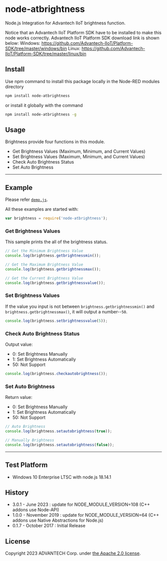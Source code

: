 # node-atbrightness
Node.js Integration for Advantech IIoT brightness function.

Notice that an Advantech IIoT Platform SDK have to be installed to make this node works correctly.
Advantech IIoT Platform SDK download link is shown below:
Windows:
  https://github.com/Advantech-IIoT/Platform-SDK/tree/master/windows/bin
Linux:
  https://github.com/Advantech-IIoT/Platform-SDK/tree/master/linux/bin

## Install
Use npm command to install this package locally in the Node-RED modules directory
```bash
npm install node-atbrightness
```
or install it globally with the command
```bash
npm install node-atbrightness -g
```
## Usage
Brightness provide four functions in this module.
  - Get Brightness Values (Maximum, Minimum, and Current Values)
  - Set Brightness Values (Maximum, Minimum, and Current Values)
  - Check Auto Brightness Status
  - Set Auto Brightness

---
## Example
Please refer [`demo.js`](./demo.js).

All these examples are started with:
```js
var brightness = require('node-atbrightness');
```

### Get Brightness Values
This sample prints the all of the brightness status.
``` js
// Get the Minimum Brightness Value
console.log(brightness.getbrightnessmin());

// Get the Maximum Brightness Value
console.log(brightness.getbrightnessmax());

// Get the Current Brightness Value
console.log(brightness.getbrightnessvalue());
```

### Set Brightness Values
If the value you input is not between <code>brightness.getbrightnessmin()</code> and <code>brightness.getbrightnessmax()</code>, it will output a number--<code>50</code>.
``` js
console.log(brightness.setbrightnessvalue(5));
```

### Check Auto Brightness Status
Output value:
 - 0: Set Brightness Manually
 - 1: Set Brightness Automatically
 - 50: Not Support
``` js
console.log(brightness.checkautobrightness());
```

### Set Auto Brightness
Return value:
 - 0: Set Brightness Manually
 - 1: Set Brightness Automatically
 - 50: Not Support
``` js
// Auto Brightness
console.log(brightness.setautobrightness(true));

// Manually Brightness
console.log(brightness.setautobrightness(false));
```
---
## Test Platform
- Windows 10 Enterprise LTSC with node.js 18.14.1

## History
- 3.0.1 - June 2023 : update for NODE_MODULE_VERSION=108 (C++ addons use Node-API)
- 1.0.0 - November 2019 : update for NODE_MODULE_VERSION=64 (C++ addons use Native Abstractions for Node.js)
- 0.1.7 - October 2017 : Initial Release

## License
Copyright 2023 ADVANTECH Corp. under [the Apache 2.0 license](LICENSE).
